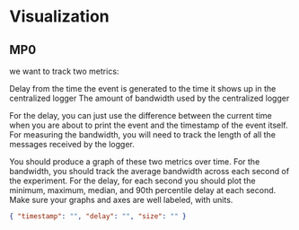 # Visualization

## MP0

we want to track two metrics:

Delay from the time the event is generated to the time it shows up in the centralized logger
The amount of bandwidth used by the centralized logger

For the delay, you can just use the difference between the current time when you are about to print the event and the timestamp of the event itself. For measuring the bandwidth, you will need to track the length of all the messages received by the logger.

You should produce a graph of these two metrics over time. For the bandwidth, you should track the average bandwidth across each second of the experiment. For the delay, for each second you should plot the minimum, maximum, median, and 90th percentile delay at each second. Make sure your graphs and axes are well labeled, with units.

```json
{ "timestamp": "", "delay": "", "size": "" }
```
